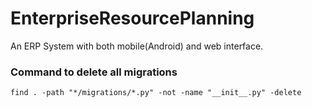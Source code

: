 # EnterpriseResourcePlanning
An ERP System with both mobile(Android) and web interface.

### Command to delete all migrations
```shell
find . -path "*/migrations/*.py" -not -name "__init__.py" -delete
```
